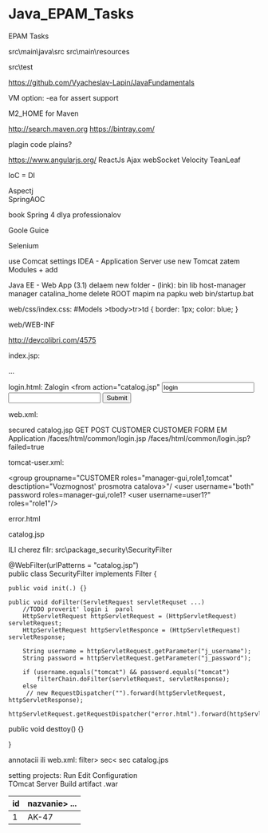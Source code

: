 # Java_EPAM_Tasks
EPAM Tasks



src\main\java\src
src\main\resources

src\test



https://github.com/Vyacheslav-Lapin/JavaFundamentals


VM option: -ea  for assert support

M2_HOME for Maven

http://search.maven.org
https://bintray.com/

plagin code plains?



https://www.angularjs.org/     ReactJs
Ajax   webSocket
Velocity
TeanLeaf

IoC = DI

Aspectj  
SpringAOC


book Spring 4 dlya professionalov

Goole Guice

Selenium


use Comcat
settings IDEA - Application Server  use new Tomcat
zatem Modules + add


Java EE -  Web App (3.1)
delaem new folder -  (link): bin lib host-manager manager
catalina_home delete
ROOT mapim na papku web
bin/startup.bat


web/css/index.css:
#Models >tbody>tr>td {
  border: 1px;
  color: blue;
}

web/WEB-INF



http://devcolibri.com/4575


index.jsp:
<head>
 <link type"text/css" rel="stylesheet" href="css/index.css"/>
</head>

<table id="Model">
  <thead>
    <tr>
     <th>id</th>
     <th>nazvanie>
     ...
  </thead>
  
  <tbody>
    <tr>
      <td>1</td>
      <td>AK-47</td>
      ...
      
     


login.html:
Zalogin
<from action="catalog.jsp"
  <input name="j_username" type="text" value="login" title="login"/>
  <input name="j_password" type="password" value="" title="password"/>
  <input type="submit"/>
</form>



web.xml:

 <security-constraint>
        <web-resource-collection>
            <web-resource-name>secured</web-resource-name>
            <url-pattern>catalog.jsp</url-pattern>
            <http-method>GET</http-method>
            <http-method>POST</http-method>
        </web-resource-collection>
        <auth-constraint>
            <role-name>CUSTOMER</role-name>
        </auth-constraint>
    </security-constraint>

 <security-role>
        <role-name>CUSTOMER</role-name>
  </security-role>
    
    

<login-config>
  <auth-method>FORM</auth-method>
  <realm-name>EM Application</realm-name>
  <form-login-config>
    <form-login-page>/faces/html/common/login.jsp</form-login-page>
    <form-error-page>/faces/html/common/login.jsp?failed=true</form-error-page>
  </form-login-config>
</login-config>




tomcat-user.xml:
<role rolename="tomcat"/>
<role rolename="role1"/>
<role rolemame="manager-gui"/>

<group groupname="CUSTOMER roles="manager-gui,role1,tomcat"
 desctiption="Vozmognost' prosmotra catalova>"/
<user username="tomcat" password="tomcat" roles="tomcat,manager-gui"
  groups="CUSTOMER">
<user username="both"  password  roles=manager-gui,role1?
<user username=user1?" roles="role1"/>


error.html


catalog.jsp
<title>Secretnui catalog</title>








ILI cherez filr:
src\package_security\SecurityFilter

@WebFilter(urlPatterns = "catalog.jsp")  
public class SecurityFilter implements Filter {

    public void init(.) {}
    
    public void doFilter(ServletRequest servletRequset ...)
        //TODO proverit' login i  parol
        HttpServletRequest httpServletRequest = (HttpServletRequest) servletRequest;
        HttpServletRequest httpServletResponce = (HttpServletRequest) servletResponse;
        
        String username = httpServletRequest.getParameter("j_username");
        String password = httpServletRequest.getParameter("j_password");
        
        if (username.equals("tomcat") && password.equals("tomcat")
            filterChain.doFilter(servletRequest, servletResponse);
        else
         // new RequestDispatcher("").forward(httpServletRequest, httpServletResponse);
            httpServletRequest.getRequestDispatcher("error.html").forward(httpServletRequest
   
   public void desttoy() {}

}


annotacii ili web.xml:
      filter>
        <filter-name>sec<
        <ser
      filter-mapping>
        <filter-name>sec</filter-name>
        <url-pattern>catalog.jps</url-pattern>



setting projects:  Run Edit Configuration  
        TOmcat Server
        Build artifact  .war

